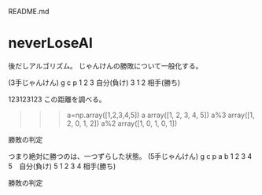 README.md

# neverLoseAI
後だしアルゴリズム。
じゃんけんの勝敗について一般化する。

(3手じゃんけん)
g c p
1 2 3 自分(負け)
3 1 2 相手(勝ち)

123123123
この距離を調べる。
>>> a=np.array([1,2,3,4,5])
>>> a
array([1, 2, 3, 4, 5])
>>> a%3
array([1, 2, 0, 1, 2])
>>> a%2
array([1, 0, 1, 0, 1])
>>> 

勝敗の判定


つまり絶対に勝つのは、一つずらした状態。
(5手じゃんけん)
g c p a b
1 2 3 4 5　自分(負け)
5 1 2 3 4  相手(勝ち)

勝敗の判定
